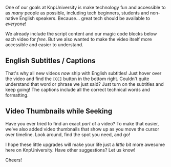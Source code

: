 One of our goals at KnpUniversity is make technology fun and accessible
to as *many* people as possible, including tech beginners, students and non-native
English speakers. Because... great tech should be available to *everyone*!

We already include the script content and our magic code blocks below each video
for *free*. But we also wanted to make the video itself more accessible and easier
to understand.

## English Subtitles / Captions

That's why all new videos *now* ship with English subtitles! Just hover over the
video and find the `[CC]` button in the bottom right. Couldn't quite understand
that word or phrase we just said? Just turn on the subtitles and keep going! The
captions include all the correct technical words and formatting.

## Video Thumbnails while Seeking

Have you ever tried to find an exact *part* of a video? To make that easier, we've
also added video thumbnails that show up as you move the cursor over timeline. Look
around, find the spot you need, and go!

I hope these little upgrades will make your life just a *little* bit more awesome
here on KnpUniversity. Have other suggestions? Let us know!

Cheers!

